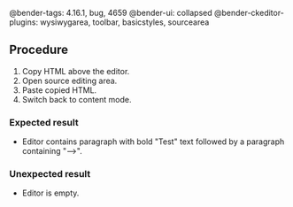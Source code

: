 @bender-tags: 4.16.1, bug, 4659
@bender-ui: collapsed
@bender-ckeditor-plugins: wysiwygarea, toolbar, basicstyles, sourcearea

## Procedure

1. Copy HTML above the editor.
1. Open source editing area.
1. Paste copied HTML.
1. Switch back to content mode.

### Expected result

* Editor contains paragraph with bold "Test" text followed by a paragraph containing "-->".

### Unexpected result

* Editor is empty.
